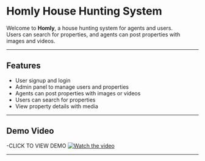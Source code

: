 # Homly House Hunting System

Welcome to **Homly**, a house hunting system for agents and users.  
Users can search for properties, and agents can post properties with images and videos.

---

## Features

- User signup and login
- Admin panel to manage users and properties
- Agents can post properties with images or videos
- Users can search for properties
- View property details with media

---

## Demo Video
-CLICK TO VIEW DEMO
[![Watch the video](https://img.youtube.com/vi/p0TZL5X51_g/default.jpg)](https://youtu.be/p0TZL5X51_g)

---